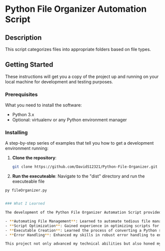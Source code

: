 # Python File Organizer Automation Script

## Description
This script categorizes files into appropriate folders based on file types.

## Getting Started

These instructions will get you a copy of the project up and running on your local machine for development and testing purposes.

### Prerequisites

What you need to install the software:

- Python 3.x
- Optional: virtualenv or any Python environment manager

### Installing

A step-by-step series of examples that tell you how to get a development environment running:

1. **Clone the repository**:
   ```bash
   git clone https://github.com/DavidS12321/Python-File-Organizer.git

2. **Run the executeable**:
  Navigate to the "dist" directory and run the executeable file
  ```bash 
  py fileOrganizer.py


### What I Learned

The development of the Python File Organizer Automation Script provided a comprehensive learning experience in several technical areas and practical aspects of software development:

- **Automating File Management**: Learned to automate tedious file management tasks, which deepened my understanding of how to improve efficiency and productivity in day-to-day computing tasks.
- **Script Optimization**: Gained experience in optimizing scripts for performance, ensuring that the file organization process is swift and efficient even when processing large volumes of data.
- **Executable Creation**: Learned the process of converting a Python script into an executable file using tools like PyInstaller, which is invaluable for distributing Python applications to users who do not have Python installed.
- **Error Handling**: Enhanced my skills in robust error handling to ensure the script runs smoothly across different operating systems and in various file system configurations.

This project not only advanced my technical abilities but also honed my problem-solving skills and attention to detail, particularly in the context of automating and simplifying user workflows through software.

